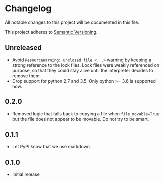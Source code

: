 # Changelog
All notable changes to this project will be documented in this file.

This project adheres to [Semantic Versioning](https://semver.org/spec/v2.0.0.html).

## Unreleased
- Avoid `ResourceWarning: unclosed file <...>` warning by keeping a strong reference to the lock files. Lock files were weakly referenced on purpose, so that they could stay alive until the interpreter decides to remove them.
- Drop support for python 2.7 and 3.5. Only python >= 3.6 is supported now.

## 0.2.0
- Removed logic that falls back to copying a file when `file_movable=True` but the file does not appear to be movable. Do not try to be smart.

## 0.1.1
- Let PyPI know that we use markdown

## 0.1.0
- Initial release
